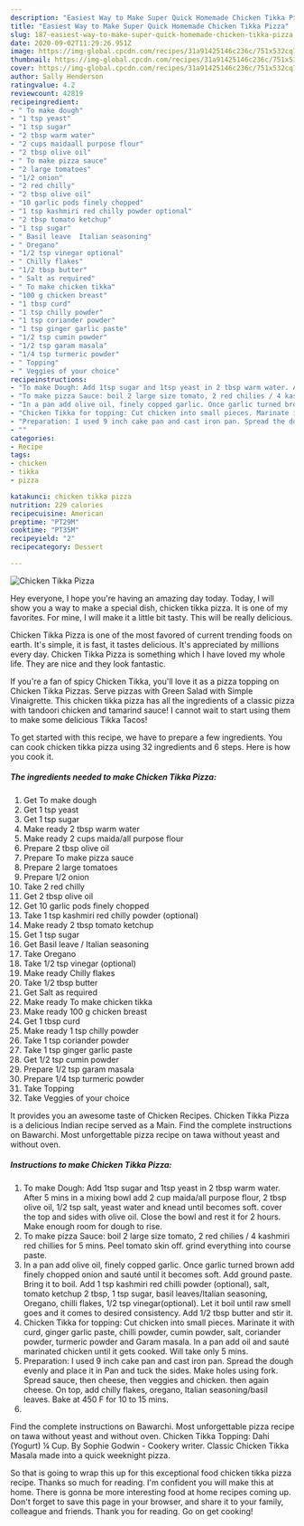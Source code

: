 ```yaml
---
description: "Easiest Way to Make Super Quick Homemade Chicken Tikka Pizza"
title: "Easiest Way to Make Super Quick Homemade Chicken Tikka Pizza"
slug: 187-easiest-way-to-make-super-quick-homemade-chicken-tikka-pizza
date: 2020-09-02T11:29:26.951Z
image: https://img-global.cpcdn.com/recipes/31a91425146c236c/751x532cq70/chicken-tikka-pizza-recipe-main-photo.jpg
thumbnail: https://img-global.cpcdn.com/recipes/31a91425146c236c/751x532cq70/chicken-tikka-pizza-recipe-main-photo.jpg
cover: https://img-global.cpcdn.com/recipes/31a91425146c236c/751x532cq70/chicken-tikka-pizza-recipe-main-photo.jpg
author: Sally Henderson
ratingvalue: 4.2
reviewcount: 42819
recipeingredient:
- " To make dough"
- "1 tsp yeast"
- "1 tsp sugar"
- "2 tbsp warm water"
- "2 cups maidaall purpose flour"
- "2 tbsp olive oil"
- " To make pizza sauce"
- "2 large tomatoes"
- "1/2 onion"
- "2 red chilly"
- "2 tbsp olive oil"
- "10 garlic pods finely chopped"
- "1 tsp kashmiri red chilly powder optional"
- "2 tbsp tomato ketchup"
- "1 tsp sugar"
- " Basil leave  Italian seasoning"
- " Oregano"
- "1/2 tsp vinegar optional"
- " Chilly flakes"
- "1/2 tbsp butter"
- " Salt as required"
- " To make chicken tikka"
- "100 g chicken breast"
- "1 tbsp curd"
- "1 tsp chilly powder"
- "1 tsp coriander powder"
- "1 tsp ginger garlic paste"
- "1/2 tsp cumin powder"
- "1/2 tsp garam masala"
- "1/4 tsp turmeric powder"
- " Topping"
- " Veggies of your choice"
recipeinstructions:
- "To make Dough: Add 1tsp sugar and 1tsp yeast in 2 tbsp warm water. After 5 mins in a mixing bowl add 2 cup maida/all purpose flour, 2 tbsp olive oil, 1/2 tsp salt, yeast water and knead until becomes soft. cover the top and sides with olive oil. Close the bowl and rest it for 2 hours. Make enough room for dough to rise."
- "To make pizza Sauce: boil 2 large size tomato, 2 red chilies / 4 kashmiri red chillies for 5 mins. Peel tomato skin off. grind everything into course paste."
- "In a pan add olive oil, finely copped garlic. Once garlic turned brown add finely chopped onion and sauté until it becomes soft. Add ground paste. Bring it to boil. Add 1 tsp kashmiri red chilli powder (optional), salt, tomato ketchup 2 tbsp, 1 tsp sugar, basil leaves/Italian seasoning, Oregano, chilli flakes, 1/2 tsp vinegar(optional). Let it boil until raw smell goes and it comes to desired consistency. Add 1/2 tbsp butter and stir it."
- "Chicken Tikka for topping: Cut chicken into small pieces. Marinate it with curd, ginger garlic paste, chilli powder, cumin powder, salt, coriander powder, turmeric powder and Garam masala. In a pan add oil and sauté marinated chicken until it gets cooked. Will take only 5 mins."
- "Preparation: I used 9 inch cake pan and cast iron pan. Spread the dough evenly and place it in Pan and tuck the sides. Make holes using fork. Spread sauce, then cheese, then veggies and chicken. then again cheese. On top, add chilly flakes, oregano, Italian seasoning/basil leaves. Bake at 450 F for 10 to 15 mins."
- ""
categories:
- Recipe
tags:
- chicken
- tikka
- pizza

katakunci: chicken tikka pizza 
nutrition: 229 calories
recipecuisine: American
preptime: "PT29M"
cooktime: "PT35M"
recipeyield: "2"
recipecategory: Dessert

---
```



![Chicken Tikka Pizza](https://img-global.cpcdn.com/recipes/31a91425146c236c/751x532cq70/chicken-tikka-pizza-recipe-main-photo.jpg)

Hey everyone, I hope you're having an amazing day today. Today, I will show you a way to make a special dish, chicken tikka pizza. It is one of my favorites. For mine, I will make it a little bit tasty. This will be really delicious.

Chicken Tikka Pizza is one of the most favored of current trending foods on earth. It's simple, it is fast, it tastes delicious. It's appreciated by millions every day. Chicken Tikka Pizza is something which I have loved my whole life. They are nice and they look fantastic.

If you&#39;re a fan of spicy Chicken Tikka, you&#39;ll love it as a pizza topping on Chicken Tikka Pizzas. Serve pizzas with Green Salad with Simple Vinaigrette. This chicken tikka pizza has all the ingredients of a classic pizza with tandoori chicken and tamarind sauce! I cannot wait to start using them to make some delicious Tikka Tacos!


To get started with this recipe, we have to prepare a few ingredients. You can cook chicken tikka pizza using 32 ingredients and 6 steps. Here is how you cook it.

<!--inarticleads1-->

##### The ingredients needed to make Chicken Tikka Pizza:

1. Get  To make dough
1. Get 1 tsp yeast
1. Get 1 tsp sugar
1. Make ready 2 tbsp warm water
1. Make ready 2 cups maida/all purpose flour
1. Prepare 2 tbsp olive oil
1. Prepare  To make pizza sauce
1. Prepare 2 large tomatoes
1. Prepare 1/2 onion
1. Take 2 red chilly
1. Get 2 tbsp olive oil
1. Get 10 garlic pods finely chopped
1. Take 1 tsp kashmiri red chilly powder (optional)
1. Make ready 2 tbsp tomato ketchup
1. Get 1 tsp sugar
1. Get  Basil leave / Italian seasoning
1. Take  Oregano
1. Take 1/2 tsp vinegar (optional)
1. Make ready  Chilly flakes
1. Take 1/2 tbsp butter
1. Get  Salt as required
1. Make ready  To make chicken tikka
1. Make ready 100 g chicken breast
1. Get 1 tbsp curd
1. Make ready 1 tsp chilly powder
1. Take 1 tsp coriander powder
1. Take 1 tsp ginger garlic paste
1. Get 1/2 tsp cumin powder
1. Prepare 1/2 tsp garam masala
1. Prepare 1/4 tsp turmeric powder
1. Take  Topping
1. Take  Veggies of your choice


It provides you an awesome taste of Chicken Recipes. Chicken Tikka Pizza is a delicious Indian recipe served as a Main. Find the complete instructions on Bawarchi. Most unforgettable pizza recipe on tawa without yeast and without oven. 

<!--inarticleads2-->

##### Instructions to make Chicken Tikka Pizza:

1. To make Dough: Add 1tsp sugar and 1tsp yeast in 2 tbsp warm water. After 5 mins in a mixing bowl add 2 cup maida/all purpose flour, 2 tbsp olive oil, 1/2 tsp salt, yeast water and knead until becomes soft. cover the top and sides with olive oil. Close the bowl and rest it for 2 hours. Make enough room for dough to rise.
1. To make pizza Sauce: boil 2 large size tomato, 2 red chilies / 4 kashmiri red chillies for 5 mins. Peel tomato skin off. grind everything into course paste.
1. In a pan add olive oil, finely copped garlic. Once garlic turned brown add finely chopped onion and sauté until it becomes soft. Add ground paste. Bring it to boil. Add 1 tsp kashmiri red chilli powder (optional), salt, tomato ketchup 2 tbsp, 1 tsp sugar, basil leaves/Italian seasoning, Oregano, chilli flakes, 1/2 tsp vinegar(optional). Let it boil until raw smell goes and it comes to desired consistency. Add 1/2 tbsp butter and stir it.
1. Chicken Tikka for topping: Cut chicken into small pieces. Marinate it with curd, ginger garlic paste, chilli powder, cumin powder, salt, coriander powder, turmeric powder and Garam masala. In a pan add oil and sauté marinated chicken until it gets cooked. Will take only 5 mins.
1. Preparation: I used 9 inch cake pan and cast iron pan. Spread the dough evenly and place it in Pan and tuck the sides. Make holes using fork. Spread sauce, then cheese, then veggies and chicken. then again cheese. On top, add chilly flakes, oregano, Italian seasoning/basil leaves. Bake at 450 F for 10 to 15 mins.
1. 


Find the complete instructions on Bawarchi. Most unforgettable pizza recipe on tawa without yeast and without oven. Chicken Tikka Topping: Dahi (Yogurt) ¼ Cup. By Sophie Godwin - Cookery writer. Classic Chicken Tikka Masala made into a quick weeknight pizza. 

So that is going to wrap this up for this exceptional food chicken tikka pizza recipe. Thanks so much for reading. I'm confident you will make this at home. There is gonna be more interesting food at home recipes coming up. Don't forget to save this page in your browser, and share it to your family, colleague and friends. Thank you for reading. Go on get cooking!
